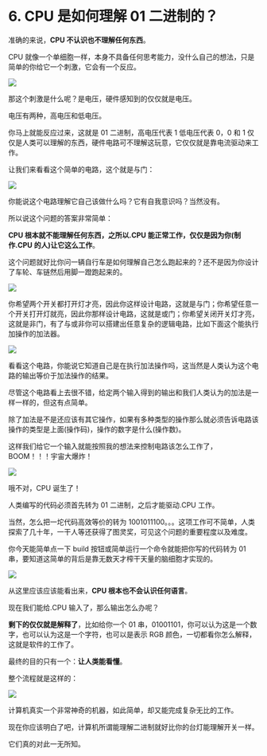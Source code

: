 # 6. CPU 是如何理解 01 二进制的？

准确的来说，**CPU 不认识也不理解任何东西**。

CPU 就像一个单细胞一样，本身不具备任何思考能力，没什么自己的想法，只是简单的你给它一个刺激，它会有一个反应。

![](.gitbook/assets/6_1.jpg)

那这个刺激是什么呢？是电压，硬件感知到的仅仅就是电压。

电压有两种，高电压和低电压。

你马上就能反应过来，这就是 01 二进制，高电压代表 1 低电压代表 0，0 和 1 仅仅是人类可以理解的东西，硬件电路可不理解这玩意，它仅仅就是靠电流驱动来工作。

让我们来看看这个简单的电路，这个就是与门：

![](.gitbook/assets/6_2.jpg)

你能说这个电路理解它自己该做什么吗？它有自我意识吗？当然没有。

所以说这个问题的答案非常简单：

**CPU 根本就不能理解任何东西，之所以.CPU 能正常工作，仅仅是因为你(制作.CPU 的人)让它这么工作**。

这个问题就好比你问一辆自行车是如何理解自己怎么跑起来的？还不是因为你设计了车轮、车链然后用脚一蹬跑起来的。

![](.gitbook/assets/6_3.jpg)

你希望两个开关都打开灯才亮，因此你这样设计电路，这就是与门；你希望任意一个开关打开灯就亮，因此你那样设计电路，这就是或门；你希望关闭开关灯才亮，这就是非门，有了与或非你可以搭建出任意复杂的逻辑电路，比如下面这个能执行加操作的加法器。

![](.gitbook/assets/6_4.jpg)

看看这个电路，你能说它知道自己是在执行加法操作吗，这当然是人类认为这个电路的输出等价于加法操作的结果。

尽管这个电路看上去很不错，给定两个输入得到的输出和我们人类认为的加法是一样一样的，但这有点简单。

除了加法是不是还应该有其它操作，如果有多种类型的操作那么就必须告诉电路该操作的类型是上面(操作码)，操作的数字是什么(操作数)。

这样我们给它一个输入就能按照我的想法来控制电路该怎么工作了，BOOM！！！宇宙大爆炸！

![](.gitbook/assets/6_5.jpg)

哦不对，CPU 诞生了！

人类编写的代码必须首先转为 01 二进制，之后才能驱动.CPU 工作。

当然，怎么把一坨代码高效等价的转为 1001011100。。。这项工作可不简单，人类探索了几十年，一干人等还获得了图灵奖，可见这个问题的重要程度以及难度。

你今天能简单点一下 build 按钮或简单运行一个命令就能把你写的代码转为 01 串，要知道这简单的背后是靠无数天才榨干天量的脑细胞才实现的。

![](.gitbook/assets/6_6.jpg)

从这里应该应该能看出来，**CPU 根本也不会认识任何语言**。

现在我们能给.CPU 输入了，那么输出怎么办呢？

**剩下的仅仅就是解释了**，比如给你一个 01 串，01001101，你可以认为这是一个数字，也可以认为这是一个字符，也可以是表示 RGB 颜色，一切都看你怎么解释，这就是软件的工作了。

最终的目的只有一个：**让人类能看懂**。

整个流程就是这样的：

![](.gitbook/assets/6_7.jpg)

计算机真实一个非常神奇的机器，如此简单，却又能完成复杂无比的工作。

现在你应该明白了吧，计算机所谓能理解二进制就好比你的台灯能理解开关一样。

它们真的对此一无所知。
